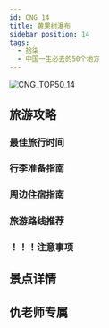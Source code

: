 ```yaml
---
id: CNG_14
title: 黄果树瀑布
sidebar_position: 14
tags:
  - 拾柒
  - 中国一生必去的50个地方
---
```

![CNG_TOP50_14](/img/love/CNG_TOP50/14.png)

## 旅游攻略

### 最佳旅行时间

### 行李准备指南

### 周边住宿指南

### 旅游路线推荐

### ！！！注意事项

## 景点详情

## 仇老师专属
